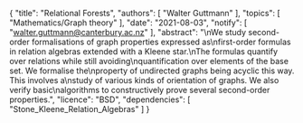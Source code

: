 {
    "title": "Relational Forests",
    "authors": [
        "Walter Guttmann"
    ],
    "topics": [
        "Mathematics/Graph theory"
    ],
    "date": "2021-08-03",
    "notify": [
        "walter.guttmann@canterbury.ac.nz"
    ],
    "abstract": "\nWe study second-order formalisations of graph properties expressed as\nfirst-order formulas in relation algebras extended with a Kleene star.\nThe formulas quantify over relations while still avoiding\nquantification over elements of the base set. We formalise the\nproperty of undirected graphs being acyclic this way. This involves a\nstudy of various kinds of orientation of graphs. We also verify basic\nalgorithms to constructively prove several second-order properties.",
    "licence": "BSD",
    "dependencies": [
        "Stone_Kleene_Relation_Algebras"
    ]
}
